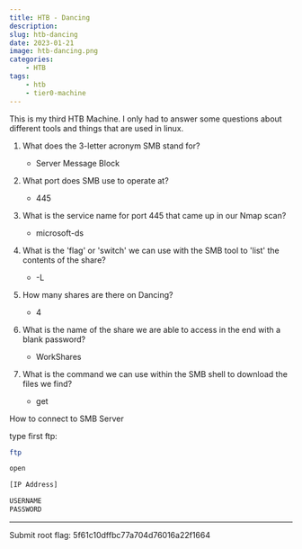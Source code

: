 ```yaml
---
title: HTB - Dancing
description:
slug: htb-dancing
date: 2023-01-21
image: htb-dancing.png
categories:
    - HTB
tags:
    - htb 
    - tier0-machine
---
```

This is my third HTB Machine. I only had to answer some questions about different tools and things that are used in linux.

1. What does the 3-letter acronym SMB stand for?
	- Server Message Block

2. What port does SMB use to operate at?
	- 445

3. What is the service name for port 445 that came up in our Nmap scan?
	- microsoft-ds

4. What is the 'flag' or 'switch' we can use with the SMB tool to 'list' the contents of the share?
	- -L

5. How many shares are there on Dancing?
	- 4

6. What is the name of the share we are able to access in the end with a blank password?
	- WorkShares

7. What is the command we can use within the SMB shell to download the files we find?
	- get


How to connect to SMB Server

type first ftp:

```bash
ftp

open

[IP Address]

USERNAME
PASSWORD
```

---

Submit root flag: 5f61c10dffbc77a704d76016a22f1664